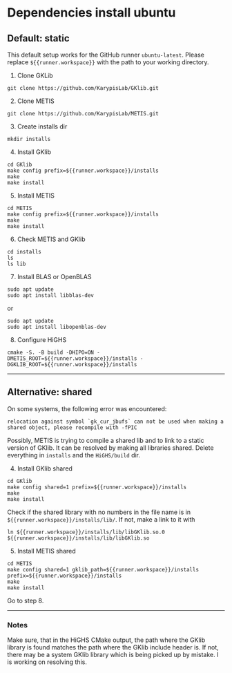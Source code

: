 # Dependencies install ubuntu 

## Default: static

This default setup works for the GitHub runner `ubuntu-latest`. Please replace `${{runner.workspace}}` with the path to your working directory.

1. Clone GKLib
```
git clone https://github.com/KarypisLab/GKlib.git
```

2. Clone METIS
```
git clone https://github.com/KarypisLab/METIS.git
```

3. Create installs dir 
```
mkdir installs
```

4. Install GKlib
```
cd GKlib
make config prefix=${{runner.workspace}}/installs
make
make install
```

5. Install METIS
```
cd METIS
make config prefix=${{runner.workspace}}/installs
make
make install
```

6. Check METIS and GKlib
```
cd installs
ls 
ls lib
```

7. Install BLAS or OpenBLAS
```
sudo apt update
sudo apt install libblas-dev 
```
or 
```
sudo apt update
sudo apt install libopenblas-dev 
```

8. Configure HiGHS
```
cmake -S. -B build -DHIPO=ON -DMETIS_ROOT=${{runner.workspace}}/installs -DGKLIB_ROOT=${{runner.workspace}}/installs
```

--------------

## Alternative: shared

On some systems, the following error was encountered: 

```
relocation against symbol `gk_cur_jbufs` can not be used when making a shared object, please recompile with -fPIC
``` 
Possibly, METIS is trying to compile a shared lib and to link to a static version of GKlib. It can be resolved by making all libraries shared. Delete everything in `installs` and the `HiGHS/build` dir.


4. Install GKlib shared
```
cd GKlib
make config shared=1 prefix=${{runner.workspace}}/installs
make
make install
```

Check if the shared library with no numbers in the file name is in `${{runner.workspace}}/installs/lib/`. If not, make a link to it with 
```
ln ${{runner.workspace}}/installs/lib/libGKlib.so.0 ${{runner.workspace}}/installs/lib/libGKlib.so
```

5. Install METIS shared
```
cd METIS
make config shared=1 gklib_path=${{runner.workspace}}/installs prefix=${{runner.workspace}}/installs
make
make install
```

Go to step 8.

--------

### Notes

Make sure, that in the HiGHS CMake output, the path where the GKlib library is found matches the path where the GKlib include header is. If not, there may be a system GKlib library which is being picked up by mistake. I is working on resolving this. 